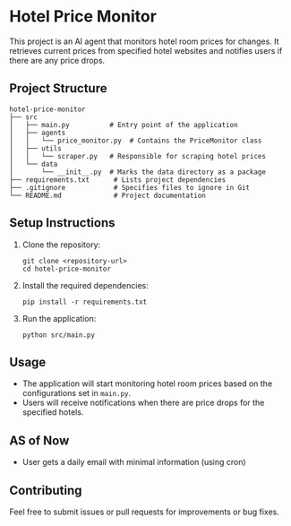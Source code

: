 # Hotel Price Monitor

This project is an AI agent that monitors hotel room prices for changes. It retrieves current prices from specified hotel websites and notifies users if there are any price drops.

## Project Structure

```
hotel-price-monitor
├── src
│   ├── main.py          # Entry point of the application
│   ├── agents
│   │   └── price_monitor.py  # Contains the PriceMonitor class
│   ├── utils
│   │   └── scraper.py   # Responsible for scraping hotel prices
│   └── data
│       └── __init__.py  # Marks the data directory as a package
├── requirements.txt      # Lists project dependencies
├── .gitignore            # Specifies files to ignore in Git
└── README.md             # Project documentation
```

## Setup Instructions

1. Clone the repository:
   ```
   git clone <repository-url>
   cd hotel-price-monitor
   ```

2. Install the required dependencies:
   ```
   pip install -r requirements.txt
   ```

3. Run the application:
   ```
   python src/main.py
   ```

## Usage

- The application will start monitoring hotel room prices based on the configurations set in `main.py`.
- Users will receive notifications when there are price drops for the specified hotels.

## AS of Now
- User gets a daily email with minimal information (using cron)

## Contributing

Feel free to submit issues or pull requests for improvements or bug fixes.